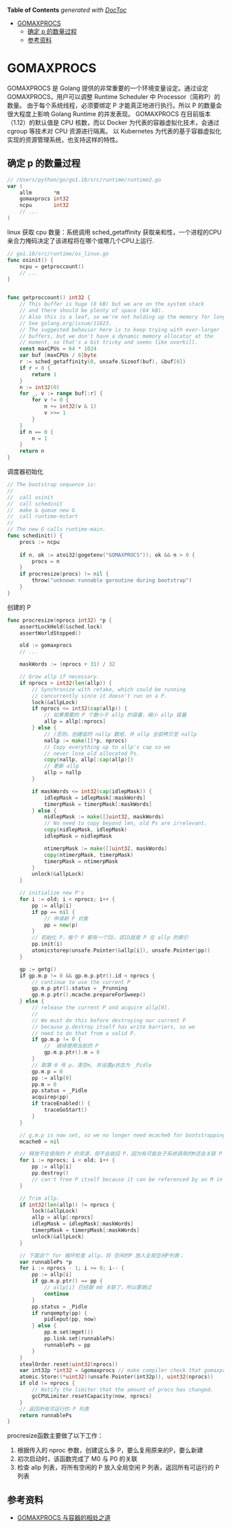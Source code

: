 <!-- START doctoc generated TOC please keep comment here to allow auto update -->
<!-- DON'T EDIT THIS SECTION, INSTEAD RE-RUN doctoc TO UPDATE -->
**Table of Contents**  *generated with [DocToc](https://github.com/thlorenz/doctoc)*

- [GOMAXPROCS](#gomaxprocs)
  - [确定 p 的数量过程](#%E7%A1%AE%E5%AE%9A-p-%E7%9A%84%E6%95%B0%E9%87%8F%E8%BF%87%E7%A8%8B)
  - [参考资料](#%E5%8F%82%E8%80%83%E8%B5%84%E6%96%99)

<!-- END doctoc generated TOC please keep comment here to allow auto update -->

# GOMAXPROCS

GOMAXPROCS 是 Golang 提供的非常重要的一个环境变量设定。通过设定 GOMAXPROCS，用户可以调整 Runtime Scheduler 中 Processor（简称P）的数量。
由于每个系统线程，必须要绑定 P 才能真正地进行执行。所以 P 的数量会很大程度上影响 Golang Runtime 的并发表现。
GOMAXPROCS 在目前版本（1.12）的默认值是 CPU 核数，而以 Docker 为代表的容器虚拟化技术，会通过 cgroup 等技术对 CPU 资源进行隔离。
以 Kubernetes 为代表的基于容器虚拟化实现的资源管理系统，也支持这样的特性。



## 确定 p 的数量过程
```go
// /Users/python/go/go1.18/src/runtime/runtime2.go
var (
	allm       *m
	gomaxprocs int32
	ncpu       int32
	// ...
)
```

linux 获取 cpu 数量：系统调用 sched_getaffinity 获取亲和性，一个进程的CPU亲合力掩码决定了该进程将在哪个或哪几个CPU上运行.
```go
// go1.18/src/runtime/os_linux.go
func osinit() {
    ncpu = getproccount()
	// ... 
}


func getproccount() int32 {
	// This buffer is huge (8 kB) but we are on the system stack
	// and there should be plenty of space (64 kB).
	// Also this is a leaf, so we're not holding up the memory for long.
	// See golang.org/issue/11823.
	// The suggested behavior here is to keep trying with ever-larger
	// buffers, but we don't have a dynamic memory allocator at the
	// moment, so that's a bit tricky and seems like overkill.
	const maxCPUs = 64 * 1024
	var buf [maxCPUs / 8]byte
	r := sched_getaffinity(0, unsafe.Sizeof(buf), &buf[0])
	if r < 0 {
		return 1
	}
	n := int32(0)
	for _, v := range buf[:r] {
		for v != 0 {
			n += int32(v & 1)
			v >>= 1
		}
	}
	if n == 0 {
		n = 1
	}
	return n
}
```


调度器初始化
```go
// The bootstrap sequence is:
//
//	call osinit
//	call schedinit
//	make & queue new G
//	call runtime·mstart
//
// The new G calls runtime·main.
func schedinit() {
    procs := ncpu
	
	if n, ok := atoi32(gogetenv("GOMAXPROCS")); ok && n > 0 {
		procs = n
	}
	if procresize(procs) != nil {
		throw("unknown runnable goroutine during bootstrap")
	}
}
```

创建的 P 
```go
func procresize(nprocs int32) *p {
	assertLockHeld(&sched.lock)
	assertWorldStopped()

	old := gomaxprocs
    // ...

	maskWords := (nprocs + 31) / 32

	// Grow allp if necessary.
	if nprocs > int32(len(allp)) {
		// Synchronize with retake, which could be running
		// concurrently since it doesn't run on a P.
		lock(&allpLock)
		if nprocs <= int32(cap(allp)) {
			// 如果需要的 P 个数小于 allp 的容量，缩小 allp 容量
			allp = allp[:nprocs]
		} else {
			// /否则，创建临时 nallp 数组，并 allp 全部拷贝至 nallp
			nallp := make([]*p, nprocs)
			// Copy everything up to allp's cap so we
			// never lose old allocated Ps.
			copy(nallp, allp[:cap(allp)])
			// 更新 allp
			allp = nallp
		}

		if maskWords <= int32(cap(idlepMask)) {
			idlepMask = idlepMask[:maskWords]
			timerpMask = timerpMask[:maskWords]
		} else {
			nidlepMask := make([]uint32, maskWords)
			// No need to copy beyond len, old Ps are irrelevant.
			copy(nidlepMask, idlepMask)
			idlepMask = nidlepMask

			ntimerpMask := make([]uint32, maskWords)
			copy(ntimerpMask, timerpMask)
			timerpMask = ntimerpMask
		}
		unlock(&allpLock)
	}

	// initialize new P's
	for i := old; i < nprocs; i++ {
		pp := allp[i]
		if pp == nil {
			// 申请新 P 对象
			pp = new(p)
		}
		// 初始化 P，每个 P 都有一个ID，该ID就是 P 在 allp 的索引
		pp.init(i)
		atomicstorep(unsafe.Pointer(&allp[i]), unsafe.Pointer(pp))
	}

	gp := getg()
	if gp.m.p != 0 && gp.m.p.ptr().id < nprocs {
		// continue to use the current P
		gp.m.p.ptr().status = _Prunning
		gp.m.p.ptr().mcache.prepareForSweep()
	} else {
		// release the current P and acquire allp[0].
		//
		// We must do this before destroying our current P
		// because p.destroy itself has write barriers, so we
		// need to do that from a valid P.
		if gp.m.p != 0 {
			//  继续使用当前的 P
			gp.m.p.ptr().m = 0
		}
		// 取第 0 号 p，清空m, 并设置p状态为 _Pidle
		gp.m.p = 0
		pp := allp[0]
		pp.m = 0
		pp.status = _Pidle
		acquirep(pp)
		if traceEnabled() {
			traceGoStart()
		}
	}

	// g.m.p is now set, so we no longer need mcache0 for bootstrapping.
	mcache0 = nil

	// 释放不在使用的 P 的资源，但不会收回 P，因为有可能处于系统调用的M还会关联 P
	for i := nprocs; i < old; i++ {
		pp := allp[i]
		pp.destroy()
		// can't free P itself because it can be referenced by an M in syscall
	}

	// Trim allp.
	if int32(len(allp)) != nprocs {
		lock(&allpLock)
		allp = allp[:nprocs]
		idlepMask = idlepMask[:maskWords]
		timerpMask = timerpMask[:maskWords]
		unlock(&allpLock)
	}

	// 下面这个 for 循环检查 allp，将 空闲的P 放入全局空闲P列表；
	var runnablePs *p
	for i := nprocs - 1; i >= 0; i-- {
		pp := allp[i]
		if gp.m.p.ptr() == pp {
			// allp[i] 已经跟 m0 关联了，所以要跳过
			continue
		}
		pp.status = _Pidle
		if runqempty(pp) {
			pidleput(pp, now)
		} else {
			pp.m.set(mget())
			pp.link.set(runnablePs)
			runnablePs = pp
		}
	}
	stealOrder.reset(uint32(nprocs))
	var int32p *int32 = &gomaxprocs // make compiler check that gomaxprocs is an int32
	atomic.Store((*uint32)(unsafe.Pointer(int32p)), uint32(nprocs))
	if old != nprocs {
		// Notify the limiter that the amount of procs has changed.
		gcCPULimiter.resetCapacity(now, nprocs)
	}
	// 返回所有可运行的 P 列表
	return runnablePs
}
```

procresize函数主要做了以下工作：

1. 根据传入的 nproc 参数，创建这么多 P，要么复用原来的P，要么新建
2. 初次启动时，该函数完成了 M0 与 P0 的关联
3. 检查 allp 列表，将所有空闲的 P 放入全局空闲 P 列表，返回所有可运行的 P 列表



## 参考资料
- [GOMAXPROCS 与容器的相处之道](https://gaocegege.com/Blog/maxprocs-cpu)
